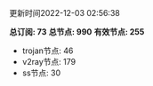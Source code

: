 更新时间2022-12-03 02:56:38

**总订阅: 73**
**总节点: 990**
**有效节点: 255**
- trojan节点: 46
- v2ray节点: 179
- ss节点: 30
